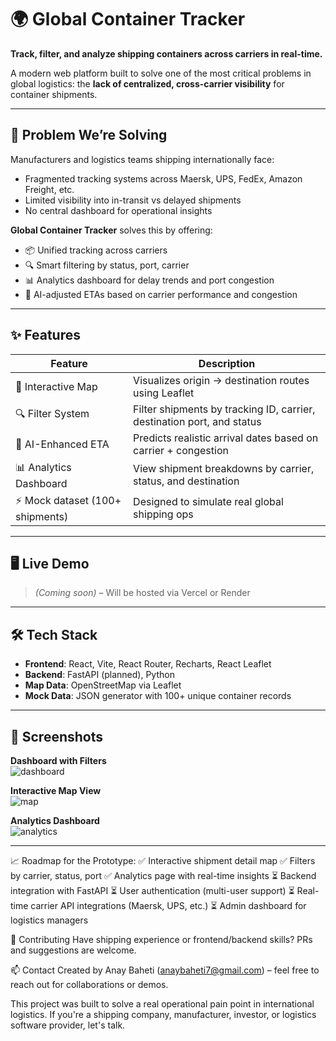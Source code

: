 # 🌍 Global Container Tracker

**Track, filter, and analyze shipping containers across carriers in real-time.**

A modern web platform built to solve one of the most critical problems in global logistics: the **lack of centralized, cross-carrier visibility** for container shipments.

---

## 🚢 Problem We’re Solving

Manufacturers and logistics teams shipping internationally face:
- Fragmented tracking systems across Maersk, UPS, FedEx, Amazon Freight, etc.
- Limited visibility into in-transit vs delayed shipments
- No central dashboard for operational insights

**Global Container Tracker** solves this by offering:
- 📦 Unified tracking across carriers
- 🔍 Smart filtering by status, port, carrier
- 📊 Analytics dashboard for delay trends and port congestion
- 🧠 AI-adjusted ETAs based on carrier performance and congestion

---

## ✨ Features

| Feature | Description |
|--------|-------------|
| 📍 Interactive Map | Visualizes origin → destination routes using Leaflet |
| 🔍 Filter System | Filter shipments by tracking ID, carrier, destination port, and status |
| 🧠 AI-Enhanced ETA | Predicts realistic arrival dates based on carrier + congestion |
| 📊 Analytics Dashboard | View shipment breakdowns by carrier, status, and destination |
| ⚡ Mock dataset (100+ shipments) | Designed to simulate real global shipping ops |

---

## 🖥️ Live Demo

> _(Coming soon)_ – Will be hosted via Vercel or Render

---

## 🛠️ Tech Stack

- **Frontend**: React, Vite, React Router, Recharts, React Leaflet
- **Backend**: FastAPI (planned), Python
- **Map Data**: OpenStreetMap via Leaflet
- **Mock Data**: JSON generator with 100+ unique container records

---

## 📸 Screenshots

**Dashboard with Filters**  
![dashboard](screenshots/dashboard.png)

**Interactive Map View**  
![map](screenshots/map.png)

**Analytics Dashboard**  
![analytics](screenshots/analytics.png)

---


📈 Roadmap for the Prototype:
✅ Interactive shipment detail map
✅ Filters by carrier, status, port
✅ Analytics page with real-time insights
⏳ Backend integration with FastAPI
⏳ User authentication (multi-user support)
⏳ Real-time carrier API integrations (Maersk, UPS, etc.)
⏳ Admin dashboard for logistics managers

🤝 Contributing
Have shipping experience or frontend/backend skills? PRs and suggestions are welcome.

📫 Contact
Created by Anay Baheti (anaybaheti7@gmail.com) – feel free to reach out for collaborations or demos.

This project was built to solve a real operational pain point in international logistics. If you're a shipping company, manufacturer, investor, or logistics software provider, let's talk.





